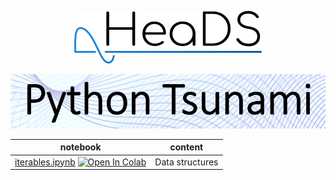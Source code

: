 <p align="center">
  <img src="../figures/HeaDS_logo_large_withTitle.png" width="300">
</p>
<p align="center">
  <img src="../figures/tsunami_logo.PNG" width="600">

notebook             | content
----                 | ------
[iterables.ipynb](iterables.ipynb) [![Open In Colab](https://colab.research.google.com/assets/colab-badge.svg)](https://colab.research.google.com/github/Center-for-Health-Data-Science/PythonTsunami/blob/2024_april/Iterables/iterables.ipynb) | Data structures
